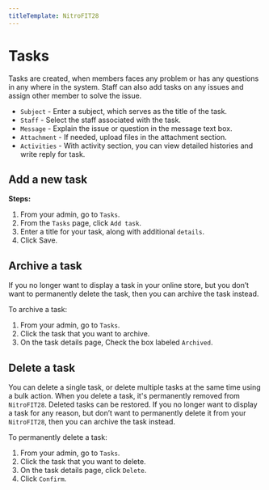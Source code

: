 ```yaml
---
titleTemplate: NitroFIT28
---
```


#   Tasks

Tasks are created, when members faces any problem or has any questions in any where in the system. Staff can also add tasks on any issues and assign other member to solve the issue.

-   `Subject` - Enter a subject, which serves as the title of the task.
-   `Staff` - Select the staff associated with the task.
-   `Message` - Explain the issue or question in the message text box.
-   `Attachment` - If needed, upload files in the attachment section.
-   `Activities` - With activity section, you can view detailed histories and write reply for task.

## Add a new task

**Steps:**

1.   From your admin, go to `Tasks`.
2.   From the `Tasks` page, click `Add task`.
3.   Enter a title for your task, along with additional `details`.
4.   Click Save. 

##  Archive a task
If you no longer want to display a task in your online store, but you don’t want to permanently delete the task, then you can archive the task instead.

To archive a task:

1.  From your admin, go to `Tasks`.
2.  Click the task that you want to archive.
3.  On the task details page, Check the box labeled `Archived`.

##  Delete a task
You can delete a single task, or delete multiple tasks at the same time using a bulk action. When you delete a task, it's permanently removed from `NitroFIT28`. Deleted tasks can be restored. If you no longer want to display a task for any reason, but don’t want to permanently delete it from your `NitroFIT28`, then you can archive the task instead.

To permanently delete a task:

1.  From your admin, go to `Tasks`.
2.  Click the task that you want to delete.
3.  On the task details page, click `Delete`.
4.  Click `Confirm`.